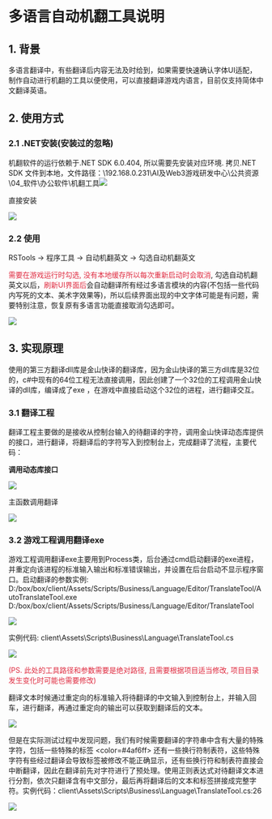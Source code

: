 # 多语言自动机翻工具说明
## 1. 背景
多语言翻译中，有些翻译后内容无法及时给到，如果需要快速确认字体UI适配，制作自动进行机翻的工具以便使用，可以直接翻译游戏内语言，目前仅支持简体中文翻译英语。

## 2. 使用方式
### 2.1 .NET安装(安装过的忽略)
机翻软件的运行依赖于.NET SDK 6.0.404, 所以需要先安装对应环境. 拷贝.NET SDK 文件到本地，文件路径：\\192.168.0.231\AI及Web3游戏研发中心\公共资源\04_软件\办公软件\机翻工具![](https://cdn.nlark.com/yuque/0/2024/png/43288772/1712912087743-4c52a6f9-9cab-4336-940a-c55778ce9d23.png)

直接安装

![](https://cdn.nlark.com/yuque/0/2024/png/43256857/1712910883145-325853d8-ddf6-4edd-bb71-d2b3b85c192c.png)

### 2.2 使用
RSTools -> 程序工具 -> 自动机翻英文 -> 勾选自动机翻英文

<font style="color:#DF2A3F;">需要在游戏运行时勾选, 没有本地缓存所以每次重新启动时会取消</font>, 勾选自动机翻英文以后，<font style="color:#DF2A3F;">刷新UI界面后</font>会自动翻译所有经过多语言模块的内容(不包括一些代码内写死的文本、美术字效果等)，所以后续界面出现的中文字体可能是有问题，需要特别注意，恢复原有多语言功能直接取消勾选即可。

![](https://cdn.nlark.com/yuque/0/2024/png/43288772/1713168605259-46170881-0d85-40bb-87f6-add73c9a0f29.png)

## 3. 实现原理
使用的第三方翻译dll库是金山快译的翻译库，因为金山快译的第三方dll库是32位的，c#中现有的64位工程无法直接调用，因此创建了一个32位的工程调用金山快译的dll库，编译成了exe ，在游戏中直接启动这个32位的进程，进行翻译交互。

### 3.1 翻译工程
翻译工程主要做的是接收从控制台输入的待翻译的字符，调用金山快译动态库提供的接口，进行翻译，将翻译后的字符写入到控制台上，完成翻译了流程，主要代码：

**调用动态库接口**

![](https://cdn.nlark.com/yuque/0/2024/png/43288772/1713169138621-eba2e8f3-4161-48ad-8048-25201b3b98a1.png)

主函数调用翻译

![](https://cdn.nlark.com/yuque/0/2024/png/43288772/1713169156305-34642a8e-0c4f-4c4a-a101-2e515a3cfbc6.png)

### 3.2 游戏工程调用翻译exe 
游戏工程调用翻译exe主要用到Process类，后台通过cmd启动翻译的exe进程，并重定向该进程的标准输入输出和标准错误输出，并设置在后台启动不显示程序窗口。启动翻译的参数实例: D:/box/box/client/Assets/Scripts/Business/Language/Editor/TranslateTool/AutoTranslateTool.exe D:/box/box/client/Assets/Scripts/Business/Language/Editor/TranslateTool

![](https://cdn.nlark.com/yuque/0/2024/png/43288772/1713169247686-94cd500f-b2fe-44ce-8051-d72d311a6beb.png)

实例代码: client\Assets\Scripts\Business\Language\TranslateTool.cs

![](https://cdn.nlark.com/yuque/0/2024/png/43288772/1713168763394-e60a6d1d-06f4-4166-b8ed-e6dd1e02c9a5.png)

<font style="color:#DF2A3F;">(PS. 此处的工具路径和参数需要是绝对路径, 且需要根据项目适当修改, 项目目录发生变化时可能也需要修改)</font>

翻译文本时候通过重定向的标准输入将待翻译的中文输入到控制台上，并输入回车，进行翻译，再通过重定向的输出可以获取到翻译后的文本。

![](https://cdn.nlark.com/yuque/0/2024/png/43288772/1713168779866-2eaaa1cc-d311-4782-8d85-c47eca97a13f.png)

但是在实际测试过程中发现问题，我们有时候需要翻译的字符串中含有大量的特殊字符，包括一些特殊的标签 <color=#4af6ff> </color> 还有一些换行符制表符，这些特殊字符有些经过翻译会导致标签被修改不能正确显示，还有些换行符和制表符直接会中断翻译，因此在翻译前先对字符进行了预处理。使用正则表达式对待翻译文本进行分割，依次只翻译含有中文部分，最后再将翻译后的文本和标签拼接成完整字符。实例代码：client\Assets\Scripts\Business\Language\TranslateTool.cs:26

![](https://cdn.nlark.com/yuque/0/2024/png/43288772/1713168906480-835a0819-cfe7-4277-b080-4db3fec8171f.png)

